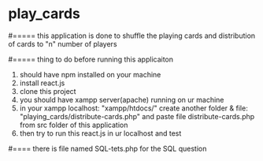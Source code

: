 # play_cards

#===== this application is done to shuffle the playing cards and distribution of cards to "n" number of players

#===== thing to do before running this applicaiton

1. should have npm installed on your machine
2. install react.js
3. clone this project
4. you should have xampp server(apache) running on ur machine
5. in your xampp localhost: "xampp/htdocs/" create another folder & file: "playing_cards/distribute-cards.php" and paste file distribute-cards.php from src folder of this application
6. then try to run this react.js in ur localhost and test




#==== there is file named SQL-tets.php for the SQL question
